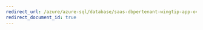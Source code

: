 ```yaml
---
redirect_url: /azure/azure-sql/database/saas-dbpertenant-wingtip-app-overview
redirect_document_id: true
---
```

